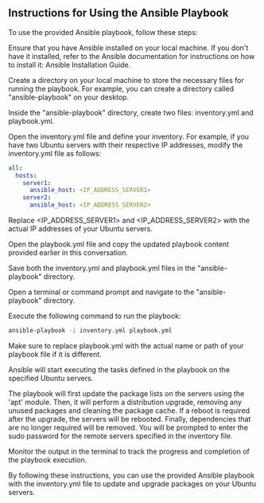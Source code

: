## Instructions for Using the Ansible Playbook

To use the provided Ansible playbook, follow these steps:

Ensure that you have Ansible installed on your local machine. If you don't have it installed, refer to the Ansible documentation for instructions on how to install it: Ansible Installation Guide.

Create a directory on your local machine to store the necessary files for running the playbook. For example, you can create a directory called "ansible-playbook" on your desktop.

Inside the "ansible-playbook" directory, create two files: inventory.yml and playbook.yml.

Open the inventory.yml file and define your inventory. For example, if you have two Ubuntu servers with their respective IP addresses, modify the inventory.yml file as follows:

```yaml
all:
  hosts:
    server1:
      ansible_host: <IP_ADDRESS_SERVER1>
    server2:
      ansible_host: <IP_ADDRESS_SERVER2>
  ```

Replace <IP_ADDRESS_SERVER1> and <IP_ADDRESS_SERVER2> with the actual IP addresses of your Ubuntu servers.

Open the playbook.yml file and copy the updated playbook content provided earlier in this conversation.

Save both the inventory.yml and playbook.yml files in the "ansible-playbook" directory.

Open a terminal or command prompt and navigate to the "ansible-playbook" directory.

Execute the following command to run the playbook:

```bash
ansible-playbook -i inventory.yml playbook.yml
```

Make sure to replace playbook.yml with the actual name or path of your playbook file if it is different.

Ansible will start executing the tasks defined in the playbook on the specified Ubuntu servers.

The playbook will first update the package lists on the servers using the 'apt' module.
Then, it will perform a distribution upgrade, removing any unused packages and cleaning the package cache.
If a reboot is required after the upgrade, the servers will be rebooted.
Finally, dependencies that are no longer required will be removed.
You will be prompted to enter the sudo password for the remote servers specified in the inventory file.

Monitor the output in the terminal to track the progress and completion of the playbook execution.

By following these instructions, you can use the provided Ansible playbook with the inventory.yml file to update and upgrade packages on your Ubuntu servers.

